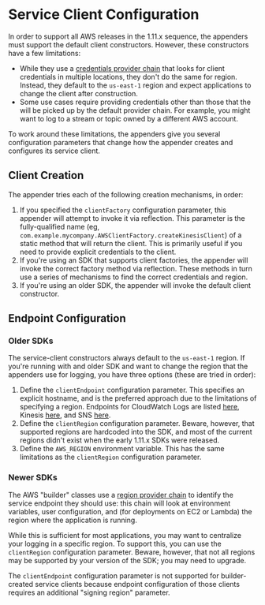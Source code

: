 # Service Client Configuration

In order to support all AWS releases in the 1.11.x sequence, the appenders must support
the default client constructors. However, these constructors have a few limitations:

* While they use a [credentials provider chain](https://docs.aws.amazon.com/AWSJavaSDK/latest/javadoc/com/amazonaws/auth/DefaultAWSCredentialsProviderChain.html)
  that looks for client credentials in multiple locations, they don't do the same for region.
  Instead, they default to the `us-east-1` region and expect applications to change the client
  after construction.
* Some use cases require providing credentials other than those that the will be picked up by
  the default provider chain. For example, you might want to log to a stream or topic owned
  by a different AWS account.

To work around these limitations, the appenders give you several configuration parameters that
change how the appender creates and configures its service client.

## Client Creation

The appender tries each of the following creation mechanisms, in order:

1. If you specified the `clientFactory` configuration parameter, this appender will attempt to
   invoke it via reflection. This parameter is the fully-qualified name (eg,
   `com.example.mycompany.AWSClientFactory.createKinesisClient`) of a static method that will
   return the client. This is primarily useful if you need to provide explicit credentials to
   the client.
2. If you're using an SDK that supports client factories, the appender will invoke the correct
   factory method via reflection. These methods in turn use a series of mechanisms to find the
   correct credentials and region.
3. If you're using an older SDK, the appender will invoke the default client constructor.


## Endpoint Configuration

### Older SDKs

The service-client constructors always default to the `us-east-1` region. If you're running with
and older SDK and want to change the region that the appenders use for logging, you have three
options (these are tried in order):

1. Define the `clientEndpoint` configuration parameter. This specifies an explicit hostname,
   and is the preferred approach due to the limitations of specifying a region. Endpoints for
   CloudWatch Logs are listed [here](https://docs.aws.amazon.com/general/latest/gr/rande.html#cwl_region),
   Kinesis [here](https://docs.aws.amazon.com/general/latest/gr/rande.html#ak_region),
   and SNS [here](https://docs.aws.amazon.com/general/latest/gr/rande.html#sns_region).
2. Define the `clientRegion` configuration parameter. Beware, however, that supported
   regions are hardcoded into the SDK, and most of the current regions didn't exist
   when the early 1.11.x SDKs were released.
3. Define the `AWS_REGION` environment variable. This has the same limitations as the
   `clientRegion` configuration parameter.

### Newer SDKs

The AWS "builder" classes use a [region provider chain](https://docs.aws.amazon.com/AWSJavaSDK/latest/javadoc/com/amazonaws/regions/AwsRegionProviderChain.html)
to identify the service endpoint they should use: this chain will look at environment variables,
user configuration, and (for deployments on EC2 or Lambda) the region where the application is
running.

While this is sufficient for most applications, you may want to centralize your logging in a
specific region. To support this, you can use the `clientRegion` configuration parameter.
Beware, however, that not all regions may be supported by your version of the SDK; you may
need to upgrade.

The `clientEndpoint` configuration parameter is not supported for builder-created service
clients because endpoint configuration of those clients requires an additional "signing
region" parameter.
